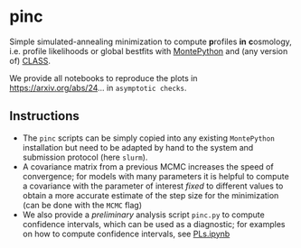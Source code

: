 # pinc
Simple simulated-annealing minimization to compute **p**rofiles **in** **c**osmology, i.e. profile likelihoods or global bestfits with [MontePython](https://github.com/brinckmann/montepython_public) and (any version of) [CLASS](https://github.com/lesgourg/class_public). 

We provide all notebooks to reproduce the plots in https://arxiv.org/abs/24... in `asymptotic checks`.

## Instructions
- The `pinc` scripts can be simply copied into any existing `MontePython` installation but need to be adapted by hand to the system and submission protocol (here `slurm`). 
- A covariance matrix from a previous MCMC increases the speed of convergence; for models with many parameters it is helpful to compute a covariance with the parameter of interest *fixed* to different values to obtain a more accurate estimate of the step size for the minimization (can be done with the `MCMC` flag)
- We also provide a *preliminary* analysis script `pinc.py` to compute confidence intervals, which can be used as a diagnostic; for examples on how to compute confidence intervals, see [PLs.ipynb](https://github.com/LauraHerold/pinc/blob/main/asymptotic_checks/notebooks_profiles_Planck%2BBOSS/PLs.ipynb)
